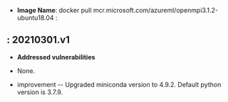-  **Image Name**: docker pull mcr.microsoft.com/azureml/openmpi3.1.2-ubuntu18.04 : 

: 20210301.v1
-------------------

-   **Addressed vulnerabilities**

-   None.
 
-   improvement -- Upgraded miniconda version to 4.9.2. Default python version is 3.7.9.
